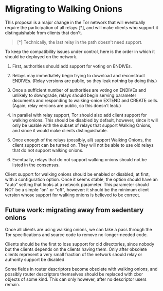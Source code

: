 
# Migrating to Walking Onions

This proposal is a major change in the Tor network that will
eventually require the participation of all relays [*], and will make
clients who support it distinguishable from clients that don't.

> [*] Technically, the last relay in the path doesn't need support.

To keep the compatibility issues under control, here is the order in which it
should be deployed on the network.

1. First, authorities should add support for voting on ENDIVEs.

2. Relays may immediately begin trying to download and reconstruct
   ENDIVEs. (Relay versions are public, so they leak nothing by
   doing this.)

3. Once a sufficient number of authorities are voting on ENDIVEs and
   unlikely to downgrade, relays should begin serving parameter documents
   and responding to walking-onion EXTEND and CREATE cells.  (Again,
   relay versions are public, so this doesn't leak.)

4. In parallel with relay support, Tor should also add client
   support for walking onions.  This should be disabled by default,
   however, since it will only be usable with the subset of relays
   that support Walking Onions, and since it would make clients
   distinguishable.

5. Once enough of the relays (possibly, all) support Walking Onions,
   the client support can be turned on.  They will not be able to
   use old relays that do not support walking onions.

6. Eventually, relays that do not support walking onions should not
   be listed in the consensus.


Client support for walking onions should be enabled or disabled, at
first, with a configuration option.  Once it seems stable, the
option should have an "auto" setting that looks at a network
parameter. This parameter should NOT be a simple "on" or "off",
however: it should be the minimum client version whose support for
walking onions is believed to be correct.

## Future work: migrating away from sedentary onions

Once all clients are using walking onions, we can take a pass
through the Tor specifications and source code to remove
no-longer-needed code.

Clients should be the first to lose support for old directories,
since nobody but the clients depends on the clients having them.
Only after obsolete clients represent a very small fraction of the
network should relay or authority support be disabled.

Some fields in router descriptors become obsolete with walking
onions, and possibly router descriptors themselves should be
replaced with cbor objects of some kind.  This can only
however, after no descriptor users remain.

